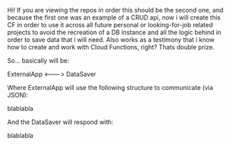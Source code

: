 Hi! If you are viewing the repos in order this should be the second one, and because the first one was an example of a CRUD api, now i will create this CF in order to use it across all future personal or looking-for-job related projects to avoid the recreation of a DB instance and all the logic behind in order to save data that i will need. Also works as a testimony that i know how to create and work with Cloud Functions, right? Thats double prize. 

So... basically will be:

ExternalApp <---> DataSaver

Where ExternalApp will use the following structure to communicate (via JSON):

blablabla 

And the DataSaver will respond with:

blablabla 